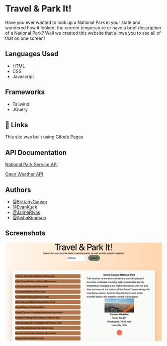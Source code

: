 # Travel & Park It!

Have you ever wanted to look up a National Park in your state and wondered how it looked, the current temperature or have a brief description of a National Park? Well we created this website that allows you to see all of that on one screen!

## Languages Used

- HTML
- CSS
- Javascript

## Frameworks

- Tailwind
- JQuery

## 🔗 Links

This site was built using [Github Pages](https://bganser15.github.io/national-parks-weather/)

## API Documentation

[National Park Service API](https://www.nps.gov/subjects/developer/api-documentation.htm)

[Open Weather API](https://openweathermap.org/current)

## Authors

- [@BrittanyGanser](https://github.com/bganser15)
- [@EvanKuck](https://github.com/evankuck)
- [@JaimeRivas](https://www.github.com/Deadpool3413)
- [@AishaKimpson](https://github.com/akimpson)

## Screenshots

![Travel and Park It Landing Page](/assets/images/npsLandingPage.png)
